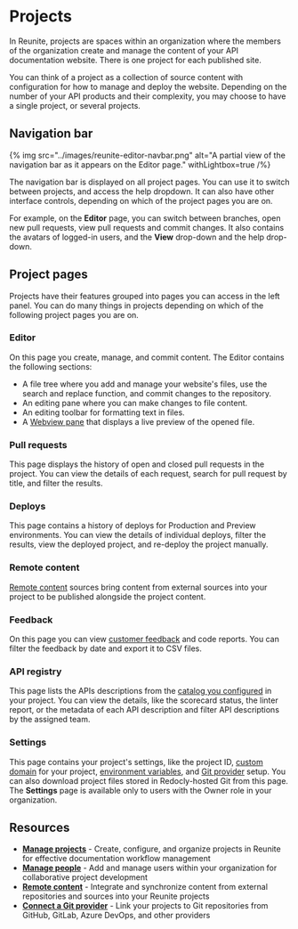 # Projects

In Reunite, projects are spaces within an organization where the members of the organization create and manage the content of your API documentation website.
There is one project for each published site.

You can think of a project as a collection of source content with configuration for how to manage and deploy the website.
Depending on the number of your API products and their complexity, you may choose to have a single project, or several projects.

## Navigation bar

{% img
  src="../images/reunite-editor-navbar.png"
  alt="A partial view of the navigation bar as it appears on the Editor page."
  withLightbox=true
/%}

The navigation bar is displayed on all project pages.
You can use it to switch between projects, and access the help dropdown.
It can also have other interface controls, depending on which of the project pages you are on.

For example, on the **Editor** page, you can switch between branches, open new pull requests, view pull requests and commit changes.
It also contains the avatars of logged-in users, and the **View** drop-down and the help drop-down.

## Project pages

Projects have their features grouped into pages you can access in the left panel.
You can do many things in projects depending on which of the following project pages you are on.

### Editor

On this page you create, manage, and commit content. The Editor contains the following sections:

- A file tree where you add and manage your website's files, use the search and replace function, and commit changes to the repository.
- An editing pane where you can make changes to file content.
- An editing toolbar for formatting text in files.
- A [Webview pane](./use-webview.md) that displays a live preview of the opened file.

### Pull requests

This page displays the history of open and closed pull requests in the project.
You can view the details of each request, search for pull request by title, and filter the results.

### Deploys

This page contains a history of deploys for Production and Preview environments.
You can view the details of individual deploys, filter the results, view the deployed project, and re-deploy the project manually.

### Remote content

[Remote content](./remote-content/index.md) sources bring content from external sources into your project to be published alongside the project content.

### Feedback

On this page you can view [customer feedback](../../config/feedback.md) and code reports.
You can filter the feedback by date and export it to CSV files.

### API registry

This page lists the APIs descriptions from the [catalog you configured](../../config/catalog-classic.md) in your project.
You can view the details, like the scorecard status, the linter report, or the metadata of each API description and filter API descriptions by the assigned team.

### Settings

This page contains your project's settings, like the project ID, [custom domain](./custom-domain.md) for your project, [environment variables](./env-variables.md), and [Git provider](./connect-git/connect-git-provider.md) setup.
You can also download project files stored in Redocly-hosted Git from this page.
The **Settings** page is available only to users with the Owner role in your organization.

## Resources

- **[Manage projects](./manage-projects.md)** - Create, configure, and organize projects in Reunite for effective documentation workflow management
- **[Manage people](../organization/manage-people.md)** - Add and manage users within your organization for collaborative project development
- **[Remote content](./remote-content/index.md)** - Integrate and synchronize content from external repositories and sources into your Reunite projects
- **[Connect a Git provider](./connect-git/connect-git-provider.md)** - Link your projects to Git repositories from GitHub, GitLab, Azure DevOps, and other providers
